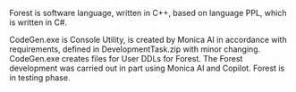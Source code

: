 Forest is software language, written in C++, based on language PPL, which is written in C#.

CodeGen.exe is Console Utility, is created by Monica AI in accordance with requirements, defined in DevelopmentTask.zip with minor changing. 
CodeGen.exe creates files for User DDLs for Forest. 
The Forest development was carried out in part using Monica AI and Copilot.
Forest is in testing phase.
